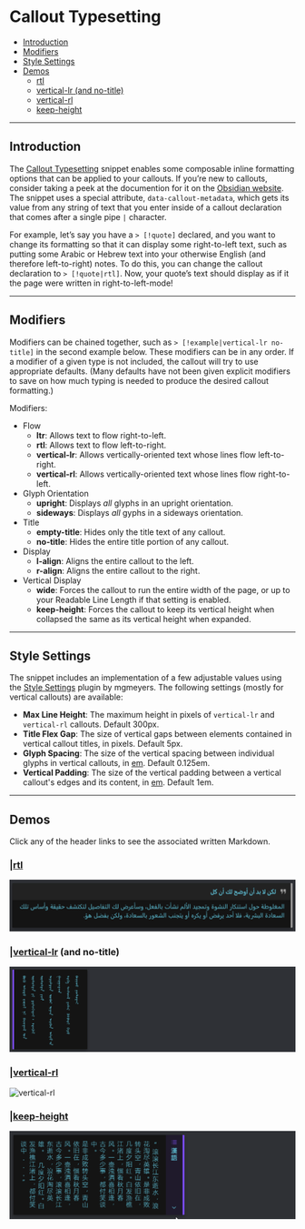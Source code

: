 # Callout Typesetting
- [Introduction](#introduction)
- [Modifiers](#modifiers)
- [Style Settings](#style-settings)
- [Demos](#demos)
	- [rtl](#rtl)
	- [vertical-lr (and no-title)](#vertical-lr-and-no-title)
	- [vertical-rl](#vertical-rl)
	- [keep-height](#keep-height)

---
## Introduction
The [Callout Typesetting](CalloutTypesetting.css) snippet enables some composable inline formatting options that can be applied to your callouts. If you’re new to callouts, consider taking a peek at the documention for it on the [Obsidian website](https://help.obsidian.md/How+to/Use+callouts). The snippet uses a special attribute, `data-callout-metadata`, which gets its value from any string of text that you enter inside of a callout declaration that comes after a single pipe `|` character.  

For example, let’s say you have a `> [!quote]`  declared, and you want to change its formatting so that it can display some right-to-left text, such as putting some Arabic or Hebrew text into your otherwise English (and therefore left-to-right) notes. To do this, you can change the callout declaration to `> [!quote|rtl]`. Now, your quote’s text should display as if it the page were written in right-to-left-mode!  

---
## Modifiers
Modifiers can be chained together, such as `> [!example|vertical-lr no-title]` in the second example below. These modifiers can be in any order.  If a modifier of a given type is not included, the callout will try to use appropriate defaults. (Many defaults have not been given explicit modifiers to save on how much typing is needed to produce the desired callout formatting.)

Modifiers:
- Flow
	- **ltr**: Allows text to flow right-to-left.
	- **rtl**: Allows text to flow left-to-right.
	- **vertical-lr**: Allows vertically-oriented text whose lines flow left-to-right.
	- **vertical-rl**: Allows vertically-oriented text whose lines flow right-to-left.
- Glyph Orientation
	- **upright**: Displays *all* glyphs in an upright orientation.
	- **sideways**: Displays *all* gyphs in a sideways orientation.
- Title
	- **empty-title**: Hides only the title text of any callout.
	- **no-title**: Hides the entire title portion of any callout.
- Display
	- **l-align**: Aligns the entire callout to the left.
	- **r-align**: Aligns the entire callout to the right.
- Vertical Display
	- **wide**: Forces the callout to run the entire width of the page, or up to your Readable Line Length if that setting is enabled.
	- **keep-height**: Forces the callout to keep its vertical height when collapsed the same as its vertical height when expanded.

---
## Style Settings
The snippet includes an implementation of a few adjustable values using the [Style Settings](https://github.com/mgmeyers/obsidian-style-settings) plugin by mgmeyers. The following settings (mostly for vertical callouts) are available:
- **Max Line Height**: The maximum height in pixels of `vertical-lr` and `vertical-rl` callouts. Default 300px.
- **Title Flex Gap**: The size of vertical gaps between elements contained in vertical callout titles, in pixels. Default 5px.
- **Glyph Spacing**: The size of the vertical spacing between individual glyphs in vertical callouts, in [em](https://developer.mozilla.org/en-US/docs/Learn/CSS/Building_blocks/Values_and_units#relative_length_units). Default 0.125em.
- **Vertical Padding**: The size of the vertical padding between a vertical callout's edges and its content, in [em](https://developer.mozilla.org/en-US/docs/Learn/CSS/Building_blocks/Values_and_units#relative_length_units). Default 1em.

---
## Demos
Click any of the header links to see the associated written Markdown.
### |[rtl](Examples/rtl.md)
![rtl](Demos/CallType_rtl.png)

### |[vertical-lr](Examples/vertical-lr.md) (and no-title)
![vertical-lr](Demos/CallType_vertical-lr.png)

### |[vertical-rl](Examples/vertical-rl.md)
![vertical-rl](Demos/CallType_vertical-rl.gif)

### |[keep-height](Examples/keep-height.md)
![keep-height](Demos/CallType_keep-height.gif)
